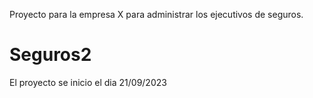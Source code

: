 Proyecto para la empresa X para administrar los ejecutivos de seguros.
# Seguros2
El proyecto se inicio el dia 21/09/2023
